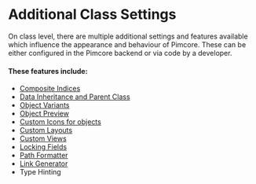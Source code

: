 # Additional Class Settings

On class level, there are multiple additional settings and features available which influence the appearance and behaviour of Pimcore. These can be either configured in the Pimcore
backend or via code by a developer. 

#### These features include: 
* [Composite Indices](./05_Composite_Indices.md)
* [Data Inheritance and Parent Class](./25_Inheritance.md)
* [Object Variants](./70_Variants.md)
* [Object Preview](./55_Preview.md)
* [Custom Icons for objects](./10_Custom_Icons.md)
* [Custom Layouts](./15_Custom_Layouts.md)
* [Custom Views](./20_Custom_Views.md)
* [Locking Fields](./35_Locking_Fields.md)
* [Path Formatter](./50_Path_Formatter.md)
* [Link Generator](./30_Link_Generator.md)
* Type Hinting
